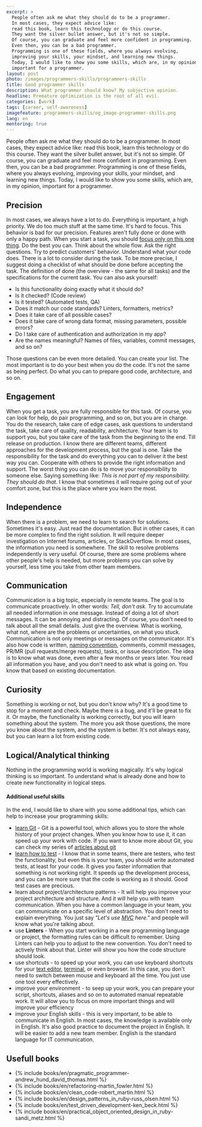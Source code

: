 ```yaml
---
excerpt: >
  People often ask me what they should do to be a programmer.
  In most cases, they expect advice like:
  read this book, learn this technology or do this course.
  They want the silver bullet answer, but it's not so simple.
  Of course, you can graduate and feel more confident in programming.
  Even then, you can be a bad programmer.
  Programming is one of these fields, where you always evolving,
  improving your skills, your mindset, and learning new things.
  Today, I would like to show you some skills, which are, in my opinion,
  important for a programmer.
layout: post
photo: /images/programmers-skills/programmers-skills
title: Good programmer skills
description: What programmer should know? My subjective opinion.
headline: Premature optimization is the root of all evil.
categories: [work]
tags: [career, self-awareness]
imagefeature: programmers-skills/og_image-programmer-skills.png
lang: en
mentoring: true
---
```


People often ask me what they should do to be a programmer. In most cases, they expect advice like: read this book, learn this technology or do this course. They want the silver bullet answer, but it's not so simple. Of course, you can graduate and feel more confident in programming. Even then, you can be a bad programmer. Programming is one of these fields, where you always evolving, improving your skills, your mindset, and learning new things. Today, I would like to show you some skills, which are, in my opinion, important for a programmer.

## Precision

In most cases, we always have a lot to do. Everything is important, a high priority. We do too much stuff at the same time. It's hard to focus. This behavior is bad for our precision. Features aren't fully done or done with only a happy path. When you start a task, you should [focus only on this one thing]({{site.baseurl}}/how-to-focus "How to focus?"). Do the best you can. Think about the whole flow. Ask the right questions. Try to predict customers' behavior. Understand what your code does. There is a lot to consider during the task. To be more precise, I suggest doing a checklist of what should be done before accepting the task. The definition of done (the overview - the same for all tasks) and the specifications for the current task. You can also ask yourself:
- Is this functionality doing exactly what it should do?
- Is it checked? (Code review)
- Is it tested? (Automated tests, QA)
- Does it match our code standards? Linters, formatters, metrics?
- Does it take care of all possible cases?
- Does it take care of wrong data format, missing parameters, possible errors?
- Do I take care of authentication and authorization in my app?
- Are the names meaningful? Names of files, variables, commit messages, and so on?

Those questions can be even more detailed. You can create your list. The most important is to do your best when you do the code. It's not the same as being perfect. Do what you can to prepare good code, architecture, and so on.

## Engagement

When you get a task, you are fully responsible for this task. Of course, you can look for help, do pair programming, and so on, but you are in charge. You do the research, take care of edge cases, ask questions to understand the task, take care of quality, readability, architecture. Your team is to support you, but you take care of the task from the beginning to the end. Till release on production. I know there are different teams, different approaches for the development process, but the goal is one. Take the responsibility for the task and do everything you can to deliver it the best way you can. Cooperate with others to provide the right information and support. The worst thing you can do is to move your responsibility to someone else. Saying something like: _This is not part of my responsibility. They should do that._ I know that sometimes it will require going out of your comfort zone, but this is the place where you learn the most.

## Independence

When there is a problem, we need to learn to search for solutions. Sometimes it's easy. Just read the documentation. But in other cases, it can be more complex to find the right solution. It will require deeper investigation on Internet forums, articles, or StackOverflow. In most cases, the information you need is somewhere. The skill to resolve problems independently is very useful. Of course, there are some problems where other people's help is needed, but more problems you can solve by yourself, less time you take from other team members.

## Communication

Communication is a big topic, especially in remote teams. The goal is to communicate proactively. In other words: _Tell, don't ask._ Try to accumulate all needed information in one message. Instead of doing a lot of short messages. It can be annoying and distracting. Of course, you don't need to talk about all the small details. Just give the overview. What is working, what not, where are the problems or uncertainties, on what you stuck. Communication is not only meetings or messages on the communicator. It's also how code is written, [naming convention]({{site.baseurl}}/names-have-meaning "How to improve your names in the code?"), comments, commit messages, PR/MR (pull requests/merge requests), tasks, or issue description. The idea is to know what was done, even after a few months or years later. You read all information you have, and you don't need to ask what is going on. You know that based on existing documentation.

## Curiosity

Something is working or not, but you don't know why? It's a good time to stop for a moment and check. Maybe there is a bug, and it'll be great to fix it. Or maybe, the functionality is working correctly, but you will learn something about the system. The more you ask those questions, the more you know about the system, and the system is better. It's not always easy, but you can learn a lot from existing code.

## Logical/Analytical thinking

Nothing in the programming world is working magically. It's why logical thinking is so important. To understand what is already done and how to create new functionality in logical steps.

#### Additional useful skills

In the end, I would like to share with you some additional tips, which can help to increase your programming skills:
- [learn Git]({{site.baseurl}}/what-is-git "What is Git?") - Git is a powerful tool, which allows you to store the whole history of your project changes. When you know how to use it, it can speed up your work with code. If you want to know more about Git, you can check my series of [articles about git]({{site.baseurl}}/category/git "Articles about git")
- [learn how to test]({{site.baseurl}}/tdd-basic "Test-Driven Development for beginners") - I know that in some teams, there are testers, who test the functionality, but even this is your team, you should write automated tests, at least for your code. It gives you faster information that something is not working right. It speeds up the development process, and you can be more sure that the code is working as it should. Good test cases are precious.
- learn about project/architecture patterns - It will help you improve your project architecture and structure. And it will help you with team communication. When you have a common language in your team, you can communicate on a specific level of abstraction. You don't need to explain everything. You just say _"Let's use [MVC]({{site.baseurl}}/mvc-design-pattern "Introduction to Model-View-Controller design pattern") here."_ and people will know what you're talking about.
- use **Linters** - When you start working in a new programming language or project, the formatting rules can be difficult to remember. Using Linters can help you to adjust to the new convention. You don't need to actively think about that. Linter will show you how the code structure should look.
- use shortcuts - to speed up your work, you can use keyboard shortcuts for your [text editor]({{site.baseurl}}/visual-studio-code "Visual Studio Code - shortcuts"), [terminal]({{site.baseurl}}/guake-terminal "Guake terminal - shortcuts"), or even browser. In this case, you don't need to switch between mouse and keyboard all the time. You just use one tool every effectively.
- improve your environment - to seep up your work, you can prepare your script, shortcuts, aliases and so on to automated manual repeatable work. It will allow you to focus on more important things and will improve your efficiency
- improve your English skills - this is very important, to be able to communicate in English. In most cases, the knowledge is available only in English. It's also good practice to document the project in English. It will be easier to add a new team member. English is the standard language for IT communication.

## Usefull books
- {% include books/en/pragmatic_programmer-andrew_hund_david_thomas.html %}
- {% include books/en/refactoring-martin_fowler.html %}
- {% include books/en/clean_code-robert_martin.html %}
- {% include books/en/design_patterns_in_ruby-russ_olsen.html %}
- {% include books/en/test_driven_development-ken_beck.html %}
- {% include books/en/practical_object_oriented_design_in_ruby-sandi_metz.html %}
